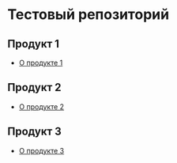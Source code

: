 # Тестовый репозиторий

## Продукт 1
* [О продукте 1](/Product%201/Product%201%20promo.md)
## Продукт 2
* [О продукте 2](/%D0%9F%D1%80%D0%BE%D0%B4%D1%83%D0%BA%D1%82%202/%D0%9E%D0%BF%D0%B8%D1%81%D0%B0%D0%BD%D0%B8%D0%B5%202.md)
## Продукт 3
* [О продукте 3](/%D0%9F%D1%80%D0%BE%D0%B4%D1%83%D0%BA%D1%82%203/%D0%9E%D0%BF%D0%B8%D1%81%D0%B0%D0%BD%D0%B8%D0%B5%203.md)